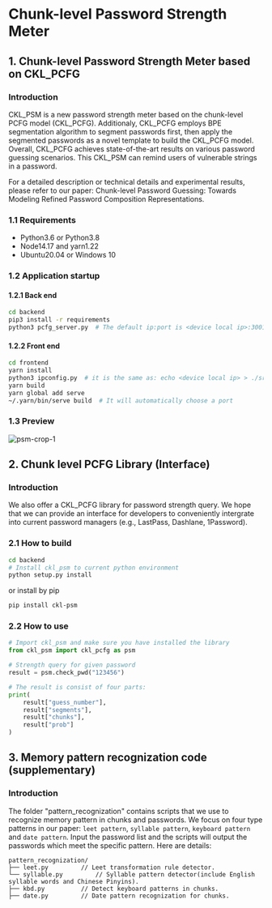 # Chunk-level Password Strength Meter
## 1. Chunk-level Password Strength Meter based on CKL_PCFG

### Introduction
CKL_PSM is a new password strength meter based on the chunk-level PCFG model (CKL_PCFG). Additionaly, CKL_PCFG employs BPE segmentation algorithm to segment passwords first, then apply the segmented passwords as a novel template to build the CKL_PCFG model. Overall, CKL_PCFG achieves state-of-the-art results on various password guessing scenarios. This CKL_PSM can remind users of vulnerable strings in a password.

For a detailed description or technical details and experimental results, please refer to our paper: Chunk-level Password Guessing: Towards Modeling Refined Password Composition Representations. 

### 1.1 Requirements  

- Python3.6 or Python3.8
- Node14.17 and yarn1.22 
- Ubuntu20.04 or Windows 10

### 1.2 Application startup  

#### 1.2.1 Back end  

```bash
cd backend
pip3 install -r requirements
python3 pcfg_server.py  # The default ip:port is <device local ip>:3001, and it MUSE BE <device local ip>:3001
```

#### 1.2.2 Front end  

```bash
cd frontend
yarn install
python3 ipconfig.py  # it is the same as: echo <device local ip> > ./src/ip.json
yarn build
yarn global add serve
~/.yarn/bin/serve build  # It will automatically choose a port
```

### 1.3 Preview  

![psm-crop-1](README.assets/CKL_PSM.png)

## 2. Chunk level PCFG Library (Interface)

### Introduction

We also offer a CKL_PCFG library for password strength query. We hope that we can provide an interface for developers to conveniently intergrate into current password managers (e.g., LastPass, Dashlane, 1Password).

### 2.1 How to build  

```bash
cd backend
# Install ckl_psm to current python environment
python setup.py install
```
or install by pip
```bash
pip install ckl-psm
```

### 2.2 How to use  

```python
# Import ckl_psm and make sure you have installed the library
from ckl_psm import ckl_pcfg as psm

# Strength query for given password
result = psm.check_pwd("123456")

# The result is consist of four parts:
print(
    result["guess_number"],
    result["segments"],
    result["chunks"],
    result["prob"]
)

```

## 3. Memory pattern recognization code (supplementary)

### Introduction

The folder "pattern_recognization" contains scripts that we use to recognize memory pattern in chunks and passwords. We focus on four type patterns in our paper: `leet pattern`, `syllable pattern`, `keyboard pattern` and `date pattern`. Input the password list and the scripts will output the passwords which meet the specific pattern. Here are details:  

```text
pattern_recognization/
├── leet.py         // Leet transformation rule detector. 
└── syllable.py         // Syllable pattern detector(include English syllable words and Chinese Pinyins).
├── kbd.py          // Detect keyboard patterns in chunks. 
├── date.py         // Date pattern recognization for chunks.
```



